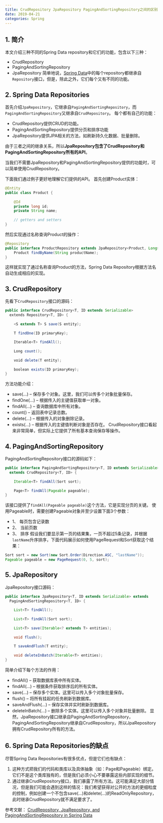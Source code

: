 ```yaml
---
title: CrudRepository JpaRepository PagingAndSortingRepository之间的区别
date: 2019-04-21
categories: Spring
---
```


## 1. 简介

本文介绍三种不同的Spring Data repository和它们的功能，包含以下三种：
* CrudRepository
* PagingAndSortingRepository
* JpaRepository
简单地说，[Spring Data](http://spring.io/projects/spring-data)中的每个repository都继承自`Repository`接口，但是，除此之外，它们每个又有不同的功能。

## 2. Spring Data Repositories

首先介绍`JpaRepository`，它继承自`PagingAndSortingRepository`，而`PagingAndSortingRepository`又继承自`CrudRepository`。
每个都有自己的功能：
* CrudRepository提供CRUD的功能。
* PagingAndSortingRepository提供分页和排序功能
* JpaRepository提供JPA相关的方法，如刷新持久化数据、批量删除。

由于三者之间的继承关系，所以**JpaRepository包含了CrudRepository和PagingAndSortingRepository所有的API**。

当我们不需要JpaRepository和PagingAndSortingRepository提供的功能时，可以简单使用CrudRepository。

下面我们通过例子更好地理解它们提供的API。
首先创建Product实体：
```java
@Entity
public class Product {
 
    @Id
    private long id;
    private String name;
 
    // getters and setters
}
```
然后实现通过名称查询Product的操作：
```java
@Repository
public interface ProductRepository extends JpaRepository<Product, Long> {
    Product findByName(String productName);
}
```
这样就实现了通过名称查询Product的方法，Spring Data Repository根据方法名自动生成相应的实现。

## 3. CrudRepository

先看下`CrudRepository`接口的源码：
```java
public interface CrudRepository<T, ID extends Serializable>
  extends Repository<T, ID> {
 
    <S extends T> S save(S entity);
 
    T findOne(ID primaryKey);
 
    Iterable<T> findAll();
 
    Long count();
 
    void delete(T entity);
 
    boolean exists(ID primaryKey);
}
```
方法功能介绍：
+ save(...) – 保存多个对象。这里，我们可以传多个对象批量保存。
+ findOne(...) – 根据传入的主键值获取单一对象。
+ findAll(...) – 查询数据库中所有对象。
+ count() – 返回表中记录总数。
+ delete(...) – 根据传入的对象删除记录。
+ exists(...) – 根据传入的主键值判断对象是否存在。
CrudRepository接口看起来非常简单，但实际上它提供了所有基本查询保存等操作。

## 4. PagingAndSortingRepository

PagingAndSortingRepository接口的源码如下：
```java
public interface PagingAndSortingRepository<T, ID extends Serializable> 
  extends CrudRepository<T, ID> {
 
    Iterable<T> findAll(Sort sort);
 
    Page<T> findAll(Pageable pageable);
}
```
该接口提供了`findAll(Pageable pageable)`这个方法，它是实现分页的关键。
使用Pageable时，需要创建Pageable对象并至少设置下面3个参数：
+ 1、 每页包含记录数
+ 2、 当前页数
+ 3、 排序
假设我们要显示第一页的结果集，一页不超过5条记录，并根据`lastName`升序排序，下面代码展示如何使用PageRequest和Sort获取这个结果：
```java
Sort sort = new Sort(new Sort.Order(Direction.ASC, "lastName"));
Pageable pageable = new PageRequest(0, 5, sort);
```

## 5. JpaRepository

JpaRepository接口源码：
```java
public interface JpaRepository<T, ID extends Serializable> extends
  PagingAndSortingRepository<T, ID> {
 
    List<T> findAll();
 
    List<T> findAll(Sort sort);
 
    List<T> save(Iterable<? extends T> entities);
 
    void flush();
 
    T saveAndFlush(T entity);
 
    void deleteInBatch(Iterable<T> entities);
}
```
简单介绍下每个方法的作用：
+ findAll() – 获取数据库表中所有实体。
+ findAll(…) – 根据条件获取排序后的所有实体。
+ save(…) – 保存多个实体。这里可以传入多个对象批量保存。
+ flush() – 将所有挂起的任务刷新到数据库。
+ saveAndFlush(…) – 保存实体并实时刷新到数据库。
+ deleteInBatch(…) – 删除多个实体。这里可以传入多个对象并批量删除。
显然，JpaRepository接口继承自PagingAndSortingRepository，PagingAndSortingRepository继承自CrudRepository，所以JpaRepository拥有CrudRepository所有的方法。

## 6. Spring Data Repositories的缺点

尽管Spring Data Repositories有很多优点，但是它们也有缺点：
1. 这种方式把我们的代码和类库以及具体抽象（如：Page和Pageable）绑定。它们不是这个类库独有的，但是我们必须小心不要暴露这些内部实现的细节。
2. 通过继承CrudRepository接口，我们暴露了所有方法。这可能满足大部分情况，但是我们可能会遇到这样的情况：我们希望获得对公开的方法的更细粒度的控制，例如创建一个不包含save(...)和delete(...)的ReadOnlyRepository，此时继承CrudRepository就不满足要求了。


参考文献：
[CrudRepository, JpaRepository, and PagingAndSortingRepository in Spring Data](https://www.baeldung.com/spring-data-repositories)

